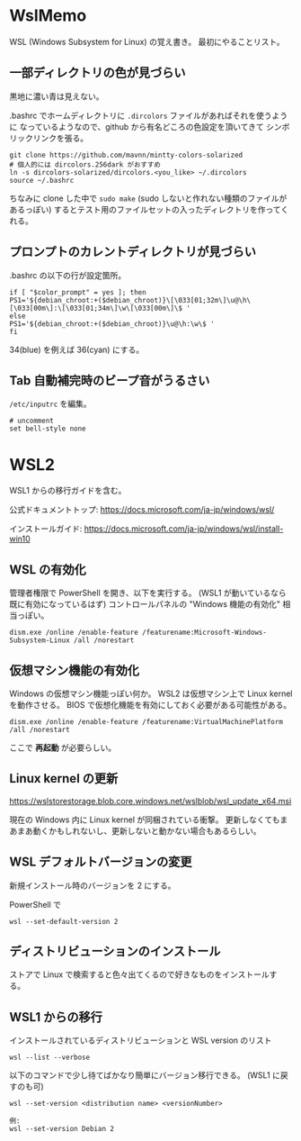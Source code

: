 # WslMemo
WSL (Windows Subsystem for Linux) の覚え書き。
最初にやることリスト。

## 一部ディレクトリの色が見づらい
黒地に濃い青は見えない。

.bashrc でホームディレクトリに `.dircolors` ファイルがあればそれを使うように
なっているようなので、github から有名どころの色設定を頂いてきて
シンボリックリンクを張る。

```
git clone https://github.com/mavnn/mintty-colors-solarized
# 個人的には dircolors.256dark がおすすめ
ln -s dircolors-solarized/dircolors.<you_like> ~/.dircolors
source ~/.bashrc
```

ちなみに clone した中で `sudo make`
(sudo しないと作れない種類のファイルがあるっぽい)
するとテスト用のファイルセットの入ったディレクトリを作ってくれる。


## プロンプトのカレントディレクトリが見づらい
.bashrc の以下の行が設定箇所。

```
if [ "$color_prompt" = yes ]; then
PS1='${debian_chroot:+($debian_chroot)}\[\033[01;32m\]\u@\h\[\033[00m\]:\[\033[01;34m\]\w\[\033[00m\]\$ '
else
PS1='${debian_chroot:+($debian_chroot)}\u@\h:\w\$ '
fi
```

34(blue) を例えば 36(cyan) にする。


## Tab 自動補完時のビープ音がうるさい
`/etc/inputrc` を編集。
```
# uncomment
set bell-style none
```

# WSL2
WSL1 からの移行ガイドを含む。

公式ドキュメントトップ:
https://docs.microsoft.com/ja-jp/windows/wsl/

インストールガイド:
https://docs.microsoft.com/ja-jp/windows/wsl/install-win10

## WSL の有効化
管理者権限で PowerShell を開き、以下を実行する。
(WSL1 が動いているなら既に有効になっているはず)
コントロールパネルの "Windows 機能の有効化" 相当っぽい。
```
dism.exe /online /enable-feature /featurename:Microsoft-Windows-Subsystem-Linux /all /norestart
```

## 仮想マシン機能の有効化
Windows の仮想マシン機能っぽい何か。
WSL2 は仮想マシン上で Linux kernel を動作させる。
BIOS で仮想化機能を有効にしておく必要がある可能性がある。
```
dism.exe /online /enable-feature /featurename:VirtualMachinePlatform /all /norestart
```
ここで **再起動** が必要らしい。

## Linux kernel の更新
https://wslstorestorage.blob.core.windows.net/wslblob/wsl_update_x64.msi

現在の Windows 内に Linux kernel が同梱されている衝撃。
更新しなくてもまあまあ動くかもしれないし、更新しないと動かない場合もあるらしい。

## WSL デフォルトバージョンの変更
新規インストール時のバージョンを 2 にする。

PowerShell で
```
wsl --set-default-version 2
```

## ディストリビューションのインストール
ストアで Linux で検索すると色々出てくるので好きなものをインストールする。

## WSL1 からの移行
インストールされているディストリビューションと WSL version のリスト
```
wsl --list --verbose
```

以下のコマンドで少し待てばかなり簡単にバージョン移行できる。
(WSL1 に戻すのも可)
```
wsl --set-version <distribution name> <versionNumber>

例:
wsl --set-version Debian 2
```
